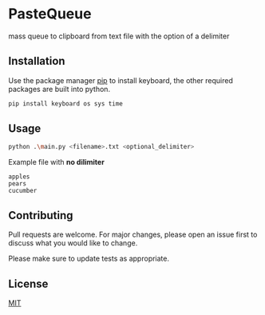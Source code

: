 # PasteQueue

mass queue to clipboard from text file with the option of a delimiter

## Installation

Use the package manager [pip](https://pip.pypa.io/en/stable/) to install keyboard, the other required packages are built into python.

```bash
pip install keyboard os sys time
```

## Usage

```bash
python .\main.py <filename>.txt <optional_delimiter>
```
Example file with **no dilimiter**
```
apples
pears
cucumber
```

## Contributing
Pull requests are welcome. For major changes, please open an issue first to discuss what you would like to change.

Please make sure to update tests as appropriate.

## License
[MIT](https://choosealicense.com/licenses/mit/)
